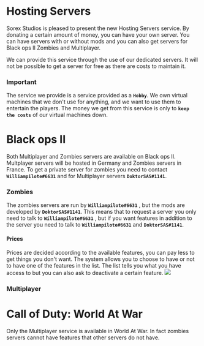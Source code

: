 # Hosting Servers
Sorex Studios is pleased to present the new Hosting Servers service. By donating a certain amount of money, you can have your own server. You can have servers with or without mods and you can also get servers for Black ops II Zombies and Multiplayer. 

We can provide this service through the use of our dedicated servers. It will not be possible to get a server for free as there are costs to maintain it.

### Important
The service we provide is a service provided as a **`Hobby`**. We own virtual machines that we don't use for anything, and we want to use them to entertain the players. The money we get from this service is only to **`keep the costs`** of our virtual machines down.


# Black ops II 
Both Multiplayer and Zombies servers are available on Black ops II.  Multplayer servers will be hosted in Germany and Zombies servers in France. To get a private server for zombies you need to contact **`Williampilote#6631`** and for Multiplayer servers **`DoktorSAS#1141`**.

### Zombies

The zombies servers are run by **`Williampilote#6631`** , but the mods are developed by  **`DoktorSAS#1141`**. This means that to request a server you only need to talk to **`Williampilote#6631`** , but if you want features in addition to the server you need to talk to **`Williampilote#6631`** and  **`DoktorSAS#1141`**.

#### Prices
Prices are decided according to the available features, you can pay less to get things you don't want. The system allows you to choose to have or not to have one of the features in the list. 
The list tells you what you have access to but you can also ask to deactivate a certain feature. 
![](https://wallpaperaccess.com/full/2334886.jpg)

### Multiplayer

# Call of Duty: World At War 
Only the Multiplayer service is available in World At War. In fact zombies servers cannot have features that other servers do not have.
